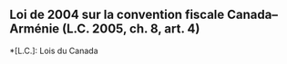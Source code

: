 ## Loi de 2004 sur la convention fiscale Canada–Arménie (L.C. 2005, ch. 8, art. 4)
  *[L.C.]: Lois du Canada
